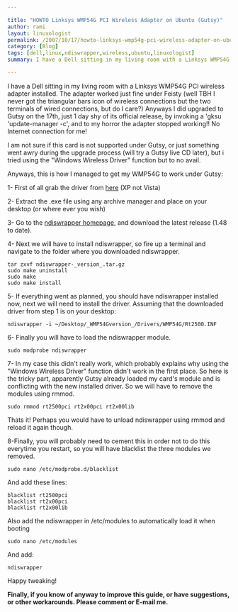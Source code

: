 ```yaml
---

title: "HOWTO Linksys WMP54G PCI Wireless Adapter on Ubuntu (Gutsy)"
author: rami
layout: linuxologist 
permalink: /2007/10/17/howto-linksys-wmp54g-pci-wireless-adapter-on-ubuntu-gutsy/
category: [Blog]
tags: [dell,linux,ndiswrapper,wireless,ubuntu,linuxologist]
summary: I have a Dell sitting in my living room with a Linksys WMP54G PCI wireless adapter installed. The adapter worked just fine under Feisty (well TBH I never got the triangular bars icon of wireless connections but the two terminals of wired connections, but do I care?) Anyways I did upgraded to Gutsy on the 17th, just 1 day shy of its official release, by invoking a 'gksu 'update-manager -c', and to my horror the adapter stopped working!

---
```


I have a Dell sitting in my living room with a Linksys WMP54G PCI wireless adapter installed. The adapter worked just fine under Feisty (well TBH I never got the triangular bars icon of wireless connections but the two terminals of wired connections, but do I care?) Anyways I did upgraded to Gutsy on the 17th, just 1 day shy of its official release, by invoking a 'gksu 'update-manager -c', and to my horror the adapter stopped working!! No Internet connection for me!

I am not sure if this card is not supported under Gutsy, or just something went awry during the upgrade process (will try a Gutsy live CD later), but i tried using the "Windows Wireless Driver" function but to no avail.

Anyways, this is how I managed to get my WMP54G to work under Gutsy:

1- First of all grab the driver from [here](http://www.linksys.com/servlet/Satellite?blobcol=urldata&blobheadername1=Content-Type&blobheadername2=Content-Disposition&blobheadervalue1=application%2Fx-msdownload&blobheadervalue2=inline%3B+filename%3DWMP54Gv4\_20050503.exe&blobkey=id&blobtable=MungoBlobs&blobwhere=1130824506903&ssbinary=true&lid=7513643981B16) (XP not Vista)

2- Extract the .exe file using any archive manager and place on your desktop (or where ever you wish)

3- Go to the [ndiswrapper homepage](http://ndiswrapper.sourceforge.net/joomla/), and download the latest release (1.48 to date).

4- Next we will have to install ndiswrapper, so fire up a terminal and navigate to the folder where you downloaded ndiswrapper.

    tar zxvf ndiswrapper-_version_.tar.gz 
    sudo make uninstall 
    sudo make 
    sudo make install

5- If everything went as planned, you should have ndiswrapper installed now, next we will need to install the driver. Assuming that the downloaded driver from step 1 is on your desktop: 

    ndiswrapper -i ~/Desktop/_WMP54Gversion_/Drivers/WMP54G/Rt2500.INF

6- Finally you will have to load the ndiswrapper module. 

    sudo modprobe ndiswrapper

7- In my case this didn't really work, which probably explains why using the "Windows Wireless Driver" function didn't work in the first place. So here is the tricky part, apparently Gutsy already loaded my card's module and is conflicting with the new installed driver. So we will have to remove the modules using rmmod.

    sudo rmmod rt2500pci rt2x00pci rt2x00lib

Thats it! Perhaps you would have to unload ndiswrapper using rmmod and reload it again though.

8-Finally, you will probably need to cement this in order not to do this everytime you restart, so you will have blacklist the three modules we removed. 

    sudo nano /etc/modprobe.d/blacklist

And add these lines:

    blacklist rt2500pci  
    blacklist rt2x00pci  
    blacklist rt2x00lib

Also add the ndiswrapper in /etc/modules to automatically load it when booting 

    sudo nano /etc/modules

And add: 

    ndiswrapper

Happy tweaking! 

__Finally, if you know of anyway to improve this guide, or have suggestions, or other workarounds. Please comment or E-mail me.__
